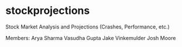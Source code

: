# stockprojections
Stock Market Analysis and Projections (Crashes, Performance, etc.) 

Members:
Arya Sharma
Vasudha Gupta
Jake Vinkemulder
Josh Moore

